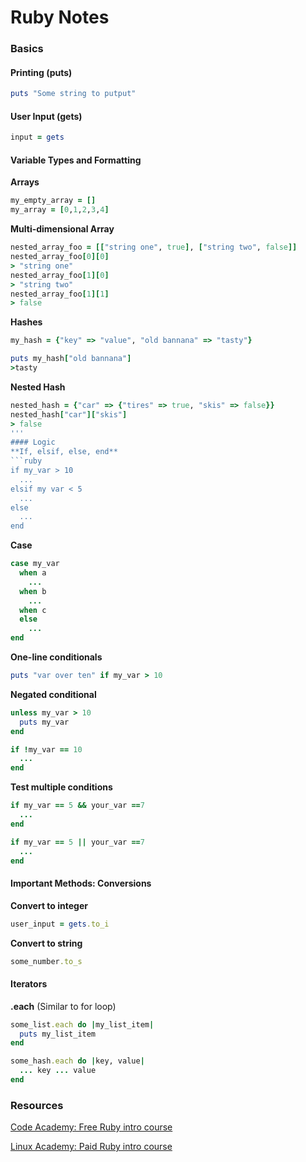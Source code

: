 # Ruby Notes

### Basics
#### Printing (puts)
```ruby
puts "Some string to putput"
```
#### User Input (gets)
```ruby
input = gets
```
#### Variable Types and Formatting
**Arrays**
```ruby
my_empty_array = []
my_array = [0,1,2,3,4]
```
**Multi-dimensional Array**
```ruby
nested_array_foo = [["string one", true], ["string two", false]]
nested_array_foo[0][0]
> "string one"
nested_array_foo[1][0]
> "string two"
nested_array_foo[1][1]
> false
```
**Hashes**
```ruby
my_hash = {"key" => "value", "old bannana" => "tasty"}

puts my_hash["old bannana"]
>tasty
```
**Nested Hash**
```ruby
nested_hash = {"car" => {"tires" => true, "skis" => false}}
nested_hash["car"]["skis"]
> false
'''
#### Logic
**If, elsif, else, end**
```ruby
if my_var > 10
  ...
elsif my var < 5
  ...
else
  ...
end
```
**Case**
```ruby
case my_var
  when a
    ...
  when b
    ...
  when c
  else
    ...
end
```
**One-line conditionals**
```ruby
puts "var over ten" if my_var > 10
```
**Negated conditional**
```ruby
unless my_var > 10
  puts my_var
end
```
```ruby
if !my_var == 10
  ...
end
```

**Test multiple conditions**
```ruby
if my_var == 5 && your_var ==7
  ...
end

if my_var == 5 || your_var ==7
  ...
end
```
#### Important Methods:  Conversions
**Convert to integer**
```ruby
user_input = gets.to_i
```
**Convert to string**
```ruby
some_number.to_s
```
#### Iterators
**.each** (Similar to for loop)
```ruby
some_list.each do |my_list_item|
  puts my_list_item
end

some_hash.each do |key, value|
  ... key ... value
end
```

### Resources
[Code Academy:  Free Ruby intro course](https://www.codecademy.com/learn/ruby)

[Linux Academy: Paid Ruby intro course](https://linuxacademy.com/cp/modules/view/id/32)
